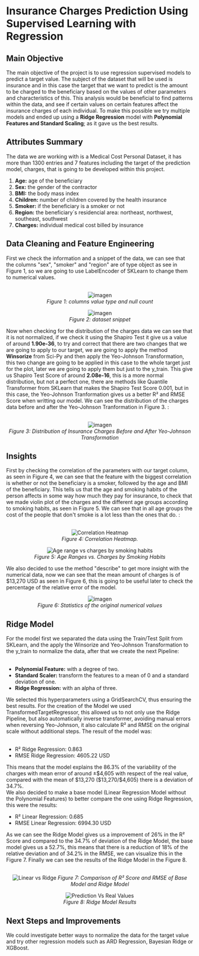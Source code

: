 <h1>Insurance Charges Prediction Using Supervised Learning with Regression</h1>
<h2>Main Objective</h2>
The main objective of the project is to use regression supervised models to predict a target value. The subject of the dataset that will be used is insurance and in this case the target that we want to predict is the amount to be charged to the beneficiary based 
on the values of other parameters and characteristics of this. This analysis would be beneficial to find patterns within the data, and see if certain values on certain features affect the insurance charges of each individual. To make this possible we try multiple
models and ended up using a <b>Ridge Regression</b> model with <b>Polynomial Features and Standard Scaling</b>; as it gave us the best results.
<h2>Attributes Summary</h2>
The data we are working with is a Medical Cost Personal Dataset, it has more than 1300 entries and 7 features including the target of the prediction model, charges, that is going to be developed within this project.
<ol>
  <li><b>Age:</b> age of the beneficiary</li>
  <li><b>Sex:</b> the gender of the contractor</li>
  <li><b>BMI:</b> the body mass index</li>
  <li><b>Children:</b> number of children covered by the health insurance</li>
  <li><b>Smoker:</b> if the beneficiary is a smoker or not</li>
  <li><b>Region:</b> the beneficiary´s residencial area: northeast, northwest, southeast, southwest</li>
  <li><b>Charges:</b> individual medical cost billed by insurance</li>
</ol>
<h2>Data Cleaning and Feature Engineering</h2>
First we check the information and a snippet of the data, we can see that the columns "sex", "smoker" and "region" are of type object as see in Figure 1, so we are going to use LabelEncoder of SKLearn to change them to numerical values.<br><br>
<div align="center">

  ![imagen](https://github.com/user-attachments/assets/513a483a-47dc-4a04-a08e-492c5d7e1caf) <br>
  <i>Figure 1: columns value type and null count</i>

</div>

<div align="center">

  ![imagen](https://github.com/user-attachments/assets/9c8c3ecc-ccab-468a-9625-12f410838fc2)<br>
  <i>Figure 2: dataset snippet</i>
</div>

Now when checking for the distribution of the charges data we can see that it is not normalized, if we check it using the Shapiro Test it give us a value of around <b>1.90e-36</b>, to try and correct that there are two changes that we are going to apply to our target, we are going
to apply the method <b>Winsorize</b> from Sci-Py and then apply the Yeo-Johnson Transformation, this two change are going to be applied in this case to the whole target just for the plot, later we are going to apply them but just to the y_train. This give us Shapiro Test Score of around <b>2.08e-16</b>, this is a more normal distribution, but not a perfect one, there are methods like Quantile Transformer from SKLearn that
makes the Shapiro Test Score 0.001, but in this case, the Yeo-Johnson Tranformation gives us a better R² and RMSE Score when writting our model. We can see the distribution of the charges data before and after the Yeo-Johnson Tranformation in Figure 3. :<br><br>

<div align="center">

![imagen](https://github.com/user-attachments/assets/e8fbb99f-26d1-495d-8c09-64174e8b6eca)
 <br>
  <i>Figure 3: Distribution of Insurance Charges Before and After Yeo-Johnson Transformation</i>
</div>

<h2>Insights</h2>
First by checking the correlation of the parameters with our target column, as seen in Figure 4, we can see that the feature with the biggest correlation is whether or not the beneficiary is a smoker, followed by the age and BMI of the beneficiary. This tells us that the age and
smoking habits of the person affects in some way how much they pay for insurance, to check that we made violin plot of the charges and the different age groups according to smoking habits, as seen in Figure 5. We can see that in all age groups the cost of the people that don't
smoke is a lot less than the ones that do. :<br><br>
<div align="center">

  ![Correlation Heatmap](https://github.com/user-attachments/assets/0d84da39-0e41-4d16-8f1e-9f7fae378219)
 <br>
  <i>Figure 4: Correlation Heatmap.</i>

</div>

<div align="center">

  ![Age range vs charges by smoking habits](https://github.com/user-attachments/assets/5872fbaa-78cb-4a4b-8d2c-de2cdb521911)
<br>
  <i>Figure 5: Age Ranges vs. Charges by Smoking Habits</i>
</div>

We also decided to use the method "describe" to get more insight with the numerical data, now we can see that the mean amount of charges is of $13,270 USD as seen in Figure 6, this is going to be useful later to check the percentage of the relative error of the model.

<div align="center">

  ![imagen](https://github.com/user-attachments/assets/d4f05085-b126-4a01-bf04-fff5c2f6d5e9)
<br>
  <i>Figure 6: Statistics of the original numerical values</i>
</div>

<h2>Ridge Model</h2>
For the model first we separated the data using the Train/Test Split from SKLearn, and the apply the Winsorize and Yeo-Johnson Transformation to the y_train to normalize the data, after that we create the next Pipeline:<br><br>
<ul>
  <li><b>Polynomial Feature:</b> with a degree of two.</li>
  <li><b>Standard Scaler:</b> transform the features to a mean of 0 and a standard deviation of one.</li>
  <li><b>Ridge Regression:</b> with an alpha of three.</li>
</ul>
We selected this hyperparameters using a GridSearchCV, thus ensuring the best results. For the creation of the Model we used TransformedTargetRegressor, this allowed us to not only use the Ridge Pipeline, but also automatically inverse transformer, avoiding manual errors when 
reversing Yeo-Johnson, it also calculate R² and RMSE on the original scale without additional steps. The result of the model was:<br><br>
<ul>
  <li type="disc">R² Ridge Regression: 0.863</li>
  <li type="disc">RMSE Ridge Regression: 4605.22 USD</li>
</ul>
This means that the model explains the 86.3% of the variability of the charges with mean error of around ±$4,605 with respect of the real value, compared with the mean of $13,270 ($13,270/$4,605) there is a deviation of 34.7%.<br>
We also decided to make a base model (Linear Regression Model without the Polynomial Features) to better compare the one using Ridge Regression, this were the results:
<ul>
  <li type="disc">R² Linear Regression: 0.685</li>
  <li type="disc">RMSE Linear Regression: 6994.30 USD</li>
</ul>
As we can see the Ridge Model gives us a improvement of 26% in the R² Score and compared to the 34.7% of deviation of the Ridge Model, the base model gives us a 52.7%, this means that there is a reduction of 18% of the relative deviation and of 34.2% in the RMSE, we can visualize
this in the Figure 7. Finally we can see the results of the Ridge Model in the Figure 8.<br><br>

<div align="center">

![Linear vs Ridge](https://github.com/user-attachments/assets/ebdcc86f-42ab-4253-a2b4-1c2a358e06b7)
  <i>Figure 7: Comparison of R² Score and RMSE of Base Model and Ridge Model</i>
</div>

<div align="center">

![Prediction Vs Real Values](https://github.com/user-attachments/assets/41d58b7f-608d-47f4-bae4-971c8e57674d)<br>
  <i>Figure 8: Ridge Model Results</i>
</div>

<h2>Next Steps and Improvements</h2>
We could investigate better ways to normalize the data for the target value and try other regression models such as ARD Regression, Bayesian Ridge or XGBoost.
